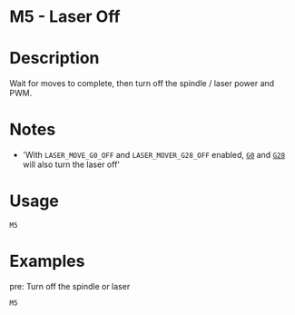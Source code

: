 
# M5 - Laser Off

# Description
Wait for moves to complete, then turn off the spindle / laser power and PWM.

# Notes
  - 'With `LASER_MOVE_G0_OFF` and `LASER_MOVER_G28_OFF` enabled, [`G0`](/docs/gcode/G000-G001.html) and [`G28`](/docs/gcode/G028.html) will also turn the laser off'

# Usage
`M5`

# Examples
pre: Turn off the spindle or laser
```
M5
```
